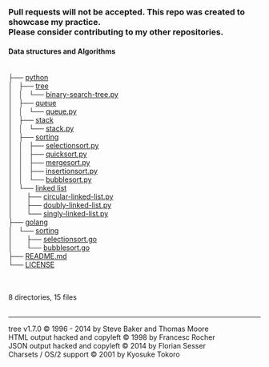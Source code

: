 <!DOCTYPE html>
<html>
<!-- tree --dirsfirst -trH '' -->
<body>
	<h3>Pull requests will not be accepted. This repo was created to showcase my practice.<br>Please consider contributing to my other repositories.</h3>
	<h4>Data structures and Algorithms</h4><p>
	<a href=""></a><br>
	├── <a href="/python/">python</a><br>
	│   ├── <a href="/python/tree/">tree</a><br>
	│   │   └── <a href="/python/tree/binary-search-tree.py">binary-search-tree.py</a><br>
	│   ├── <a href="/python/queue/">queue</a><br>
	│   │   └── <a href="/python/queue/queue.py">queue.py</a><br>
	│   ├── <a href="/python/stack/">stack</a><br>
	│   │   └── <a href="/python/stack/stack.py">stack.py</a><br>
	│   ├── <a href="/python/sorting/">sorting</a><br>
	│   │   ├── <a href="/python/sorting/selectionsort.py">selectionsort.py</a><br>
	│   │   ├── <a href="/python/sorting/quicksort.py">quicksort.py</a><br>
	│   │   ├── <a href="/python/sorting/mergesort.py">mergesort.py</a><br>
	│   │   ├── <a href="/python/sorting/insertionsort.py">insertionsort.py</a><br>
	│   │   └── <a href="/python/sorting/bubblesort.py">bubblesort.py</a><br>
	│   └── <a href="/python/linked%20list/">linked list</a><br>
	│   &nbsp;&nbsp;&nbsp; ├── <a href="/python/linked%20list/circular-linked-list.py">circular-linked-list.py</a><br>
	│   &nbsp;&nbsp;&nbsp; ├── <a href="/python/linked%20list/doubly-linked-list.py">doubly-linked-list.py</a><br>
	│   &nbsp;&nbsp;&nbsp; └── <a href="/python/linked%20list/singly-linked-list.py">singly-linked-list.py</a><br>
	├── <a href="/golang/">golang</a><br>
	│   └── <a href="/golang/sorting/">sorting</a><br>
	│   &nbsp;&nbsp;&nbsp; ├── <a href="/golang/sorting/selectionsort.go">selectionsort.go</a><br>
	│   &nbsp;&nbsp;&nbsp; └── <a href="/golang/sorting/bubblesort.go">bubblesort.go</a><br>
	├── <a href="/README.md">README.md</a><br>
	└── <a href="/LICENSE">LICENSE</a><br>
	<br><br>
	</p>
	<p>

8 directories, 15 files
	<br><br>
	</p>
	<hr>
	<p class="VERSION">
		 tree v1.7.0 © 1996 - 2014 by Steve Baker and Thomas Moore <br>
		 HTML output hacked and copyleft © 1998 by Francesc Rocher <br>
		 JSON output hacked and copyleft © 2014 by Florian Sesser <br>
		 Charsets / OS/2 support © 2001 by Kyosuke Tokoro
	</p>

</body>
</html>
